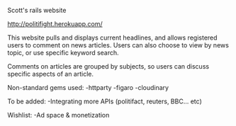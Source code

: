 Scott's rails website

http://politifight.herokuapp.com/


This website pulls and displays current headlines, and allows registered users to comment on news articles.
Users can also choose to view by news topic, or use specific keyword search.

Comments on articles are grouped by subjects, so users can discuss specific aspects of an article.


Non-standard gems used:
-httparty
-figaro
-cloudinary


To be added:
-Integrating more APIs (politifact, reuters, BBC... etc)

Wishlist:
-Ad space & monetization